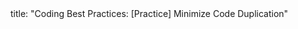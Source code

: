 <frontmatter>
title: "Coding Best Practices: [Practice] Minimize Code Duplication"
</frontmatter>

<include src="unit-inPage-asFlat.md" boilerplate />